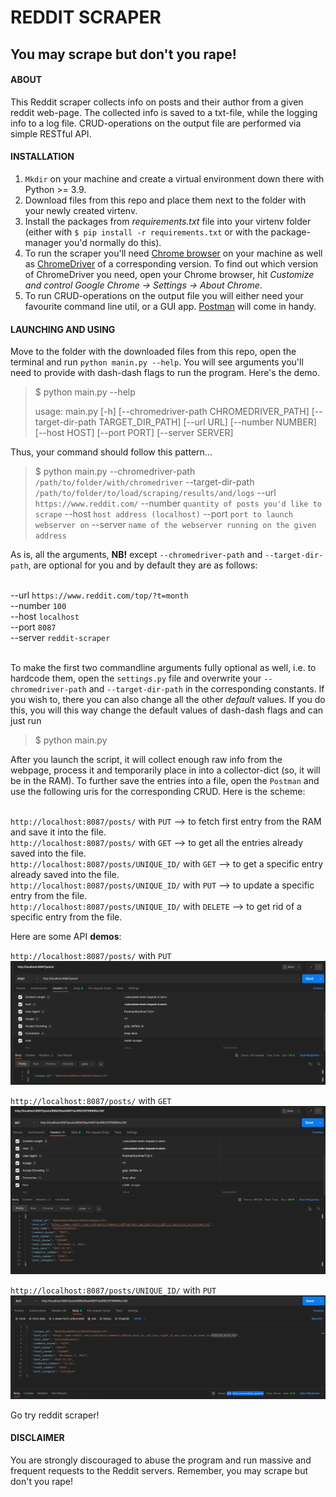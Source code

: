 # REDDIT SCRAPER
## You may scrape but don't you rape!    
#### ABOUT
This Reddit scraper collects info on posts and their author from a given reddit web-page.
The collected info is saved to a txt-file, while the logging info to 
a log file. CRUD-operations on the output file are performed via simple RESTful API.
#### INSTALLATION 
1. `Mkdir` on  your machine and create a virtual environment down there with Python >= 3.9.
2. Download files from this repo and place them next to the folder with your newly created virtenv.
3. Install the packages from *requirements.txt* file into your virtenv folder
(either with `$ pip install -r requirements.txt` or with the package-manager you'd normally do this).
4. To run the scraper you'll need [Chrome browser](https://www.google.com/chrome/)
on your machine as well as [ChromeDriver](https://chromedriver.chromium.org/) of a corresponding version.
To find out which version of ChromeDriver you need, open your Chrome browser, hit *Customize and control Google
Chrome -> Settings -> About Chrome*.
5. To run CRUD-operations on the output file you will either need your favourite command line
util, or a GUI app. [Postman](https://www.postman.com/downloads/) will come in handy. 

#### LAUNCHING AND USING
Move to the folder with the downloaded files from this repo, open the terminal and run `python manin.py --help`.
You will see arguments you'll need to provide with dash-dash flags to run the program. Here's the demo.
> $ python main.py --help
> 
> usage: main.py [-h] [--chromedriver-path CHROMEDRIVER_PATH] [--target-dir-path TARGET_DIR_PATH] [--url URL] [--number NUMBER]
[--host HOST] [--port PORT] [--server SERVER]

Thus, your command should follow this pattern...
> $ python main.py --chromedriver-path `/path/to/folder/with/chromedriver`
> --target-dir-path `/path/to/folder/to/load/scraping/results/and/logs` --url `https://www.reddit.com/`
> --number `quantity of posts you'd like to scrape` --host `host address (localhost)` --port
> `port to launch webserver on` --server `name of the webserver running on the given address `

As is, all the arguments, **NB!** except `--chromedriver-path` and  `--target-dir-path`, 
are optional for you and by default they are as follows: <br><br>

--url `https://www.reddit.com/top/?t=month` <br>
--number `100` <br>
--host `localhost` <br>
--port `8087` <br>
--server `reddit-scraper` <br><br>

To make the first two commandline arguments fully optional as well, i.e. to hardcode them, open the
`settings.py` file and overwrite your `--chromedriver-path` and `--target-dir-path` in the corresponding constants.
If you wish to, there you can also change all the other _default_ values.
If you do this, you will this way change the default values of dash-dash flags and can just run
> $ python main.py
> 
After you launch the script, it will collect enough raw info from the webpage, process it and
temporarily place in into a collector-dict (so, it will be in the RAM). To further save the
entries into a file, open the `Postman` and use the following uris for the corresponding CRUD.
Here is the scheme: <br><br>

`http://localhost:8087/posts/` with `PUT`
--> to fetch first entry from the RAM and save it into the file. <br>
`http://localhost:8087/posts/` with `GET`
--> to get all the entries already saved into the file. <br>
`http://localhost:8087/posts/UNIQUE_ID/` with `GET`
--> to get a specific entry already saved into the file. <br>
`http://localhost:8087/posts/UNIQUE_ID/` with `PUT`
--> to update a specific entry from the file. <br>
`http://localhost:8087/posts/UNIQUE_ID/` with `DELETE`
--> to get rid of a specific entry from the file. <br>

Here are some API **demos**: <br>

`http://localhost:8087/posts/` with `PUT`
![demo](api_demos/api_demo_write_one_post.png) <br>

`http://localhost:8087/posts/` with `GET`
![demo](api_demos/api_demo_get_one_post.png) <br>

`http://localhost:8087/posts/UNIQUE_ID/` with `PUT`
![demo](api_demos/api_demo_update_one_post.png) <br>

Go try reddit scraper!

#### DISCLAIMER
You are strongly discouraged to abuse the program and run massive and frequent requests
to the Reddit servers. Remember, you may scrape but don't you rape!